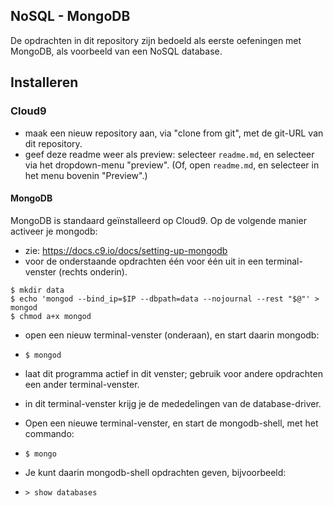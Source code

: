 ## NoSQL - MongoDB

De opdrachten in dit repository zijn bedoeld als eerste oefeningen met MongoDB, als voorbeeld van een NoSQL database.

## Installeren

### Cloud9

* maak een nieuw repository aan, via "clone from git", met de git-URL van dit repository.
* geef deze readme weer als preview: selecteer `readme.md`, en selecteer via het dropdown-menu "preview". (Of, open `readme.md`, en selecteer in het menu bovenin "Preview".)

#### MongoDB

MongoDB is standaard geïnstalleerd op Cloud9. Op de volgende manier activeer je mongodb:

* zie: https://docs.c9.io/docs/setting-up-mongodb
* voor de onderstaande opdrachten één voor één uit in een terminal-venster (rechts onderin).

```shell
$ mkdir data
$ echo 'mongod --bind_ip=$IP --dbpath=data --nojournal --rest "$@"' > mongod
$ chmod a+x mongod
```

* open een nieuw terminal-venster (onderaan), en start daarin mongodb:
* `$ mongod`
* laat dit programma actief in dit venster; gebruik voor andere opdrachten een ander terminal-venster.
* in dit terminal-venster krijg je de mededelingen van de database-driver.

* Open een nieuwe terminal-venster, en start de mongodb-shell, met het commando:
* `$ mongo`
* Je kunt daarin mongodb-shell opdrachten geven, bijvoorbeeld:
* `> show databases`
